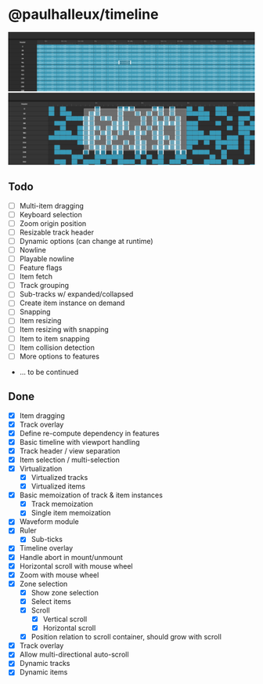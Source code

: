 # @paulhalleux/timeline

![img.png](img.png)
![img_1.png](img_1.png)

## Todo
- [ ] Multi-item dragging
- [ ] Keyboard selection
- [ ] Zoom origin position
- [ ] Resizable track header
- [ ] Dynamic options (can change at runtime)
- [ ] Nowline
- [ ] Playable nowline
- [ ] Feature flags
- [ ] Item fetch
- [ ] Track grouping
- [ ] Sub-tracks w/ expanded/collapsed
- [ ] Create item instance on demand
- [ ] Snapping
- [ ] Item resizing
- [ ] Item resizing with snapping
- [ ] Item to item snapping
- [ ] Item collision detection
- [ ] More options to features
- ... to be continued

## Done
- [x] Item dragging
- [x] Track overlay
- [x] Define re-compute dependency in features
- [x] Basic timeline with viewport handling
- [x] Track header / view separation
- [x] Item selection / multi-selection
- [x] Virtualization
  - [x] Virtualized tracks
  - [x] Virtualized items
- [x] Basic memoization of track & item instances
  - [x] Track memoization
  - [x] Single item memoization
- [x] Waveform module
- [x] Ruler
  - [x] Sub-ticks
- [x] Timeline overlay
- [x] Handle abort in mount/unmount
- [x] Horizontal scroll with mouse wheel
- [x] Zoom with mouse wheel
- [x] Zone selection
  - [x] Show zone selection
  - [x] Select items
  - [x] Scroll
    - [x] Vertical scroll
    - [x] Horizontal scroll
  - [x] Position relation to scroll container, should grow with scroll
- [x] Track overlay
- [x] Allow multi-directional auto-scroll
- [x] Dynamic tracks
- [x] Dynamic items